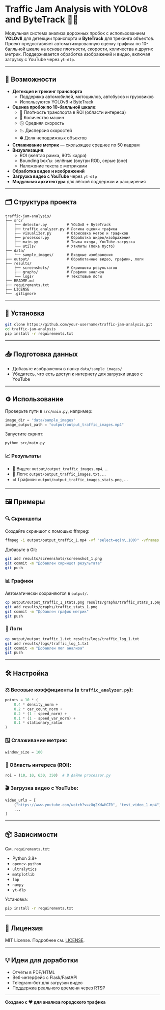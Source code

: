 # Traffic Jam Analysis with YOLOv8 and ByteTrack 🚦🚗

Модульная система анализа дорожных пробок с использованием **YOLOv8** для детекции транспорта и **ByteTrack** для трекинга объектов. Проект предоставляет автоматизированную оценку трафика по 10-балльной шкале на основе плотности, скорости, количества и других метрик. Поддерживается обработка изображений и видео, включая загрузку с YouTube через `yt-dlp`.

---

## 🔧 Возможности

- **Детекция и трекинг транспорта**
  - Поддержка автомобилей, мотоциклов, автобусов и грузовиков
  - Используются YOLOv8 и ByteTrack
- **Оценка пробок по 10-балльной шкале**:
  - 📏 Плотность транспорта в ROI (области интереса)
  - 🚗 Количество машин
  - 🕒 Средняя скорость
  - 📉 Дисперсия скоростей
  - ⛔ Доля неподвижных объектов
- **Сглаживание метрик** — скользящее среднее по 50 кадрам
- **Визуализация**:
  - ROI (жёлтая рамка, 90% кадра)
  - Bounding box'ы: зелёные (внутри ROI), серые (вне)
  - Наложение текста с метриками
- **Обработка видео и изображений**
- **Загрузка видео с YouTube** через `yt-dlp`
- **Модульная архитектура** для лёгкой поддержки и расширения

---

## 🗂 Структура проекта

```
traffic-jam-analysis/
├── src/
│   ├── detector.py         # YOLOv8 + ByteTrack
│   ├── traffic_analyzer.py # Логика оценки трафика
│   ├── visualizer.py       # Отрисовка меток и графиков
│   ├── processor.py        # Обработка видео/изображений
│   ├── main.py             # Точка входа, YouTube-загрузка
│   └── utils/              # Утилиты (пока пусто)
├── data/
│   └── sample_images/      # Входные изображения
├── output/                 # Обработанные видео, графики, логи
├── results/
│   ├── screenshots/        # Скриншоты результатов
│   ├── graphs/             # Графики анализа
│   └── logs/               # Текстовые логи
├── README.md
├── requirements.txt
├── LICENSE
└── .gitignore
```

---

## 🚀 Установка

```bash
git clone https://github.com/your-username/traffic-jam-analysis.git
cd traffic-jam-analysis
pip install -r requirements.txt
```

---

## 📥 Подготовка данных

- Добавьте изображения в папку `data/sample_images/`
- Убедитесь, что есть доступ к интернету для загрузки видео с YouTube

---

## ⚙️ Использование

Проверьте пути в `src/main.py`, например:

```python
image_dir = "data/sample_images"
image_output_path = "output/output_traffic_images.mp4"
```

Запустите скрипт:

```bash
python src/main.py
```

### 📈 Результаты

- 🎥 Видео: `output/output_traffic_images.mp4`, ...
- 📄 Логи: `output/output_traffic_images.txt`, ...
- 📊 Графики: `output/output_traffic_images_stats.png`, ...

---

## 🖼 Примеры

### 🔍 Скриншоты

Создайте скриншот с помощью ffmpeg:

```bash
ffmpeg -i output/output_traffic_1.mp4 -vf "select=eq(n\,100)" -vframes 1 results/screenshots/screenshot_1.png
```

Добавьте в Git:

```bash
git add results/screenshots/screenshot_1.png
git commit -m "Добавлен скриншот результата"
git push
```

### 📊 Графики

Автоматически сохраняются в `output/`.

```bash
cp output/output_traffic_1_stats.png results/graphs/traffic_stats_1.png
git add results/graphs/traffic_stats_1.png
git commit -m "Добавлен график метрик"
git push
```

### 📄 Логи

```bash
cp output/output_traffic_1.txt results/logs/traffic_log_1.txt
git add results/logs/traffic_log_1.txt
git commit -m "Добавлен лог анализа"
git push
```

---

## 🛠 Настройка

### ⚖️ Весовые коэффициенты (в `traffic_analyzer.py`):

```python
points = 10 * (
    0.4 * density_norm +
    0.2 * car_count_norm +
    0.2 * (1 - speed_norm) +
    0.1 * (1 - speed_var_norm) +
    0.1 * stationary_ratio
)
```

### 🪟 Сглаживание метрик:

```python
window_size = 100
```

### 📍 Область интереса (ROI):

```python
roi = (10, 10, 630, 350)  # В файле processor.py
```

### 🎬 Загрузка видео с YouTube:

```python
video_urls = [
    ("https://www.youtube.com/watch?v=zOq2XdwHGT0", "test_video_1.mp4"),
    ...
]
```

---

## 📦 Зависимости

См. `requirements.txt`:

- Python 3.8+
- `opencv-python`
- `ultralytics`
- `matplotlib`
- `lap`
- `numpy`
- `yt-dlp`

Установка:

```bash
pip install -r requirements.txt
```

---

## 📄 Лицензия

MIT License. Подробнее см. [LICENSE](./LICENSE).

---

## 💡 Идеи для доработки

- Отчёты в PDF/HTML
- Веб-интерфейс с Flask/FastAPI
- Telegram-бот для загрузки видео
- Поддержка реального времени через RTSP

---

**Создано с ❤️ для анализа городского трафика**